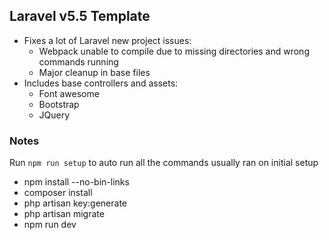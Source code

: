 ## Laravel v5.5 Template

- Fixes a lot of Laravel new project issues:
  - Webpack unable to compile due to missing directories and wrong commands running
  - Major cleanup in base files
- Includes base controllers and assets:
  - Font awesome
  - Bootstrap
  - JQuery

### Notes
Run `npm run setup` to auto run all the commands usually ran on initial setup
- npm install --no-bin-links
- composer install
- php artisan key:generate
- php artisan migrate
- npm run dev
